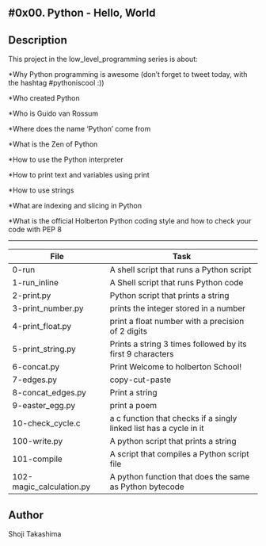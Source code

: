 #0x00. Python - Hello, World
---
## Description

This project in the low_level_programming series is about:

*Why Python programming is awesome (don’t forget to tweet today, with the hashtag #pythoniscool :))

*Who created Python

*Who is Guido van Rossum

*Where does the name ‘Python’ come from

*What is the Zen of Python

*How to use the Python interpreter

*How to print text and variables using print

*How to use strings

*What are indexing and slicing in Python

*What is the official Holberton Python coding style and how to check your code with PEP 8

---
File|Task
---|---
0-run | A shell script that runs a Python script
1-run_inline | A Shell script that runs Python code
2-print.py | Python script that prints a string
3-print_number.py | prints the integer stored in a number
4-print_float.py | print a float number with a precision of 2 digits
5-print_string.py | Prints a string 3 times followed by its first 9 characters
6-concat.py | Print Welcome to holberton School!
7-edges.py | copy-cut-paste
8-concat_edges.py | Print a string
9-easter_egg.py | print a poem
10-check_cycle.c | a c function that checks if a singly linked list has a cycle in it
100-write.py | A python script that prints a string
101-compile | A script that compiles a Python script file
102-magic_calculation.py | A python function that does the same as Python bytecode

## Author
 Shoji Takashima
